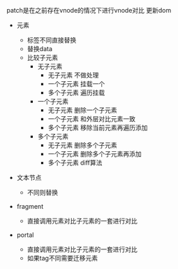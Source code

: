 patch是在之前存在vnode的情况下进行vnode对比 更新dom

- 元素

  - 标签不同直接替换
  - 替换data
  - 比较子元素
    - 无子元素
      - 无子元素 不做处理
      - 一个子元素 挂载一个
      - 多个子元素 遍历挂载
    - 一个子元素
      - 无子元素 删除一个子元素
      - 一个子元素 和外层对比元素一致
      - 多个子元素 移除当前元素再遍历添加
    - 多个子元素
      - 无子元素 删除多个子元素
      - 一个子元素 删除多个子元素再添加
      - 多个子元素 diff算法

- 文本节点
  - 不同则替换

- fragment
  - 直接调用元素对比子元素的一套进行对比

- portal
  - 直接调用元素对比子元素的一套进行对比
  - 如果tag不同需要迁移元素

